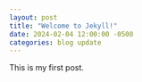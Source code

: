 ```yaml
---
layout: post
title: "Welcome to Jekyll!"
date: 2024-02-04 12:00:00 -0500
categories: blog update
---
```


This is my first post.

